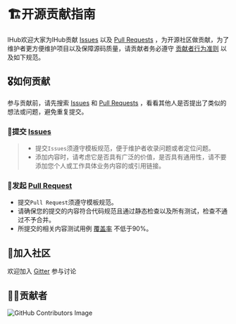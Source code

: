 # 🏗开源贡献指南

IHub欢迎大家为IHub贡献 [Issues](https://github.com/ihub-pub/plugins/issues) 以及 [Pull Requests](https://github.com/ihub-pub/plugins/pulls) ，为开源社区做贡献，为了维护者更方便维护项目以及保障源码质量，请贡献者务必遵守 [贡献者行为准则](https://github.com/ihub-pub/plugins/blob/main/CODE_OF_CONDUCT.md) 以及如下规范。

## 🎖如何贡献

参与贡献前，请先搜索 [Issues](https://github.com/ihub-pub/plugins/issues) 和 [Pull Requests](https://github.com/ihub-pub/plugins/pulls) ，看看其他人是否提出了类似的想法或问题，避免重复提交。

### 💭提交 [Issues](https://github.com/ihub-pub/plugins/issues)
> * 提交`Issues`须遵守模板规范，便于维护者收录问题或者定位问题。
> * 添加内容时，请考虑它是否具有广泛的价值，是否具有通用性，请不要添加您个人或工作具体业务内容的或引用链接。

### 🎯发起 [Pull Request](https://github.com/ihub-pub/plugins/pulls)

* 提交`Pull Request`须遵守模板规范。
* 请确保您的提交的内容符合代码规范且通过静态检查以及所有测试，检查不通过不予合并。
* 所提交的相关内容测试用例 [覆盖率](https://codecov.io/gh/ihub-pub/plugins) 不低于90%。

## 💬加入社区

欢迎加入 [Gitter](https://gitter.im/ihub-pub/plugins) 参与讨论

## 👨‍💻贡献者

![GitHub Contributors Image](https://contrib.rocks/image?repo=ihub-pub/plugins)
